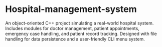 # Hospital-management-system
An object-oriented C++ project simulating a real-world hospital system. Includes modules for doctor management, patient appointments, emergency case handling, and patient record tracking. Designed with file handling for data persistence and a user-friendly CLI menu system.
